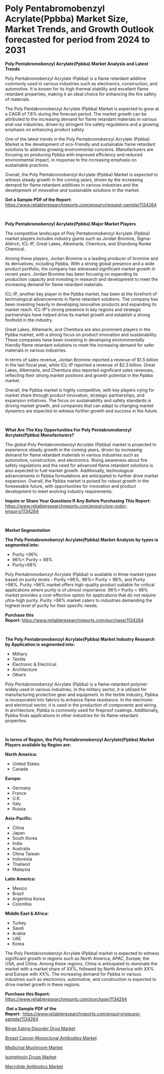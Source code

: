 <p><h1>Poly Pentabromobenzyl Acrylate(Ppbba) Market Size, Market Trends, and Growth Outlook forecasted for period from 2024 to 2031</h1></p><p><strong>Poly Pentabromobenzyl Acrylate(Ppbba) Market Analysis and Latest Trends</strong></p>
<p><p>Poly Pentabromobenzyl Acrylate (Ppbba) is a flame retardant additive commonly used in various industries such as electronics, construction, and automotive. It is known for its high thermal stability and excellent flame retardant properties, making it an ideal choice for enhancing the fire safety of materials.</p><p>The Poly Pentabromobenzyl Acrylate (Ppbba) Market is expected to grow at a CAGR of 7.8% during the forecast period. The market growth can be attributed to the increasing demand for flame retardant materials in various end-use industries, driven by stringent fire safety regulations and a growing emphasis on enhancing product safety.</p><p>One of the latest trends in the Poly Pentabromobenzyl Acrylate (Ppbba) Market is the development of eco-friendly and sustainable flame retardant solutions to address growing environmental concerns. Manufacturers are focusing on producing Ppbba with improved efficiency and reduced environmental impact, in response to the increasing emphasis on sustainable practices.</p><p>Overall, the Poly Pentabromobenzyl Acrylate (Ppbba) Market is expected to witness steady growth in the coming years, driven by the increasing demand for flame retardant additives in various industries and the development of innovative and sustainable solutions in the market.</p></p>
<p><strong>Get a Sample PDF of the Report:&nbsp;</strong> <a href="https://www.reliableresearchreports.com/enquiry/request-sample/1134264">https://www.reliableresearchreports.com/enquiry/request-sample/1134264</a></p>
<p>&nbsp;</p>
<p><strong>Poly Pentabromobenzyl Acrylate(Ppbba) Major Market Players</strong></p>
<p><p>The competitive landscape of Poly Pentabromobenzyl Acrylate (Ppbba) market players includes industry giants such as Jordan Bromine, Sigma-Aldrich, ICL-IP, Great Lakes, Albemarle, Chemtura, and Shandong Runke Chemical. </p><p>Among these players, Jordan Bromine is a leading producer of bromine and its derivatives, including Ppbba. With a strong global presence and a wide product portfolio, the company has witnessed significant market growth in recent years. Jordan Bromine has been focusing on expanding its production capacity and investing in research and development to meet the increasing demand for flame retardant materials.</p><p>ICL-IP, another key player in the Ppbba market, has been at the forefront of technological advancements in flame retardant solutions. The company has been investing heavily in developing innovative products and expanding its market reach. ICL-IP's strong presence in key regions and strategic partnerships have helped drive its market growth and establish a strong foothold in the industry.</p><p>Great Lakes, Albemarle, and Chemtura are also prominent players in the Ppbba market, with a strong focus on product innovation and sustainability. These companies have been investing in developing environmentally friendly flame retardant solutions to meet the increasing demand for safer materials in various industries.</p><p>In terms of sales revenue, Jordan Bromine reported a revenue of $1.5 billion in the last fiscal year, while ICL-IP reported a revenue of $2.3 billion. Great Lakes, Albemarle, and Chemtura also reported significant sales revenues, reflecting their strong market positions and growth potential in the Ppbba market.</p><p>Overall, the Ppbba market is highly competitive, with key players vying for market share through product innovation, strategic partnerships, and expansion initiatives. The focus on sustainability and safety standards is driving market growth, and companies that can adapt to changing market dynamics are expected to witness further growth and success in the future.</p></p>
<p>&nbsp;</p>
<p><strong>What Are The Key Opportunities For Poly Pentabromobenzyl Acrylate(Ppbba) Manufacturers?</strong></p>
<p><p>The global Poly Pentabromobenzyl Acrylate (Ppbba) market is projected to experience steady growth in the coming years, driven by increasing demand for flame retardant materials in various industries such as automotive, construction, and electronics. Rising awareness about fire safety regulations and the need for advanced flame retardant solutions is also expected to fuel market growth. Additionally, technological advancements in Ppbba formulations are anticipated to further drive market expansion. Overall, the Ppbba market is poised for robust growth in the foreseeable future, with opportunities for innovation and product development to meet evolving industry requirements.</p></p>
<p><strong>Inquire or Share Your Questions If Any Before Purchasing This Report:</strong> <a href="https://www.reliableresearchreports.com/enquiry/pre-order-enquiry/1134264">https://www.reliableresearchreports.com/enquiry/pre-order-enquiry/1134264</a></p>
<p>&nbsp;</p>
<p><strong>Market Segmentation</strong></p>
<p><strong>The Poly Pentabromobenzyl Acrylate(Ppbba) Market Analysis by types is segmented into:</strong></p>
<p><ul><li>Purity >96%</li><li>96%< Purity < 98%</li><li>Purity>98%</li></ul></p>
<p><p>Poly Pentabromobenzyl Acrylate (Ppbba) is available in three market types based on purity levels - Purity >96%, 96%< Purity < 98%, and Purity >98%. Purity >96% market offers high-quality product suitable for critical applications where purity is of utmost importance. 96%< Purity < 98% market provides a cost-effective option for applications that do not require ultra-high purity. Purity >98% market caters to industries demanding the highest level of purity for their specific needs.</p></p>
<p><strong>Purchase this Report:&nbsp;</strong><a href="https://www.reliableresearchreports.com/purchase/1134264">https://www.reliableresearchreports.com/purchase/1134264</a></p>
<p>&nbsp;</p>
<p><strong>The Poly Pentabromobenzyl Acrylate(Ppbba) Market Industry Research by Application is segmented into:</strong></p>
<p><ul><li>Military</li><li>Textile</li><li>Electronic & Electrical</li><li>Architecture</li><li>Others</li></ul></p>
<p><p>Poly Pentabromobenzyl Acrylate (Ppbba) is a flame-retardant polymer widely used in various industries. In the military sector, it is utilized for manufacturing protective gear and equipment. In the textile industry, Ppbba is incorporated into fabrics to enhance flame resistance. In the electronic and electrical sector, it is used in the production of components and wiring. In architecture, Ppbba is commonly used for fireproof coatings. Additionally, Ppbba finds applications in other industries for its flame-retardant properties.</p></p>
<p>&nbsp;</p>
<p><strong>In terms of Region, the Poly Pentabromobenzyl Acrylate(Ppbba) Market Players available by Region are:</strong></p>
<p>
    <p> <strong> North America: </strong>
        <ul>
            <li>United States</li>
            <li>Canada</li>
        </ul>
        </p> 
    <p> <strong> Europe: </strong>
        <ul>
            <li>Germany</li>
            <li>France</li>
            <li>U.K.</li>
            <li>Italy</li>
            <li>Russia</li>
        </ul>
        </p> 
    <p> <strong> Asia-Pacific: </strong>
        <ul>
            <li>China</li>
            <li>Japan</li>
            <li>South Korea</li>
            <li>India</li>
            <li>Australia</li>
            <li>China Taiwan</li>
            <li>Indonesia</li>
            <li>Thailand</li>
            <li>Malaysia</li>
        </ul>
        </p> 
    <p> <strong> Latin America: </strong>
        <ul>
            <li>Mexico</li>
            <li>Brazil</li>
            <li>Argentina Korea</li>
            <li>Colombia</li>
        </ul>
        </p> 
    <p> <strong> Middle East & Africa: </strong>
        <ul>
            <li>Turkey</li>
            <li>Saudi</li>
            <li>Arabia</li>
            <li>UAE</li>
            <li>Korea</li>
        </ul>
    </p>
    </p>
<p><p>The Poly Pentabromobenzyl Acrylate (Ppbba) market is expected to witness significant growth in regions such as North America, APAC, Europe, the USA, and China. Among these regions, China is anticipated to dominate the market with a market share of XX%, followed by North America with XX% and Europe with XX%. The increasing demand for Ppbba in various industries such as electronics, automotive, and construction is expected to drive market growth in these regions.</p></p>
<p><strong>Purchase this Report: </strong><a href="https://www.reliableresearchreports.com/purchase/1134264">https://www.reliableresearchreports.com/purchase/1134264</a></p>
<p>&nbsp;<strong>Get a Sample PDF of the Report:&nbsp;&nbsp;</strong><a href="https://www.reliableresearchreports.com/enquiry/request-sample/1134264">https://www.reliableresearchreports.com/enquiry/request-sample/1134264</a></p>
<p><strong></strong></p>
<p><p><a href="https://medium.com/@carolynfuller1997/binge-eating-disorder-drug-market-competitive-analysis-market-trends-and-forecast-to-2031-e9bf09646ff6">Binge Eating Disorder Drug Market</a></p><p><a href="https://medium.com/@deirdredavies67/breast-cancer-monoclonal-antibodies-market-trends-and-market-analysis-forecasted-for-period-4b71a3d47836">Breast Cancer Monoclonal Antibodies Market</a></p><p><a href="https://medium.com/@sainreportprime/medicinal-mushroom-market-trends-and-market-analysis-forecasted-for-period-2024-2031-278a777f7d9b">Medicinal Mushroom Market</a></p><p><a href="https://medium.com/@ericsanford98567/isotretinoin-drugs-market-size-cagr-trends-2024-2030-362af941db4d">Isotretinoin Drugs Market</a></p><p><a href="https://medium.com/@sainreportprime/macrolide-antibiotics-market-share-evolution-and-market-growth-trends-2024-2031-f3becd40ab46">Macrolide Antibiotics Market</a></p></p>